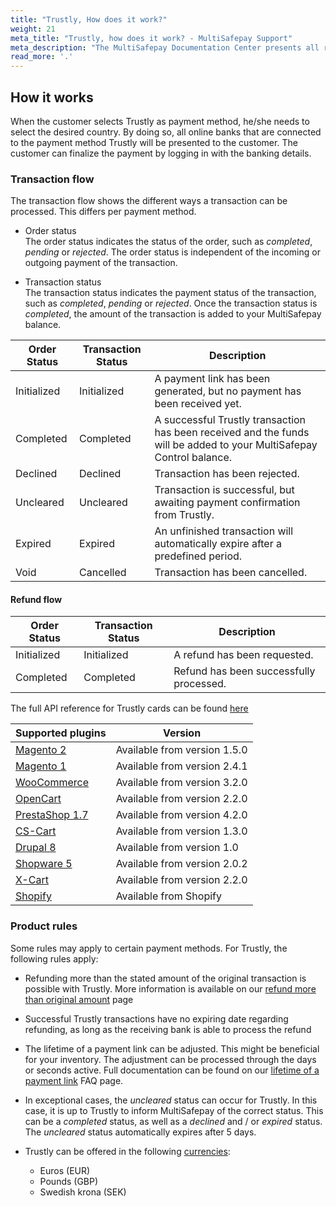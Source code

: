 ```yaml
---
title: "Trustly, How does it work?"
weight: 21
meta_title: "Trustly, how does it work? - MultiSafepay Support"
meta_description: "The MultiSafepay Documentation Center presents all relevant information about our Plugins and API. You can also find support pages for Payment Methods, Tools and General Questions as well as the contact details of our Support and Integration Teams."
read_more: '.'
---
```

## How it works
When the customer selects Trustly as payment method, he/she needs to select the desired country.
By doing so, all online banks that are connected to the payment method Trustly will be presented to the customer.
The customer can finalize the payment by logging in with the banking details.

### Transaction flow
The transaction flow shows the different ways a transaction can be processed. This differs per payment method.

* Order status      
The order status indicates the status of the order, such as _completed_, _pending_ or _rejected_. The order status is independent of the incoming or outgoing payment of the transaction.

* Transaction status       
The transaction status indicates the payment status of the transaction, such as _completed_, _pending_ or _rejected_. Once the transaction status is _completed_, the amount of the transaction is added to your MultiSafepay balance.

| Order Status | Transaction Status | Description                                                                                                                       |
|--------------|------------------|-----------------------------------------------------------------------------------------------------------------------------------|
| Initialized  | Initialized      | A payment link has been generated, but no payment has been received yet.                                                          |
| Completed    | Completed        | A successful Trustly transaction has been received and the funds will be added to your MultiSafepay Control balance.              |
| Declined     | Declined         | Transaction has been rejected.                                                                                                    |
| Uncleared    | Uncleared        | Transaction is successful, but awaiting payment confirmation from Trustly. |
| Expired      | Expired          | An unfinished transaction will automatically expire after a predefined period.                                                    |
| Void         | Cancelled        | Transaction has been cancelled.                                                                                                   |


#### Refund flow

| Order Status   | Transaction Status  | Description                                                                             |
|----------------|-------------------|-----------------------------------------------------------------------------------------|
| Initialized    | Initialized       | A refund has been requested.                                                            |
| Completed      | Completed         | Refund has been successfully processed.                                                 |

The full API reference for Trustly cards can be found [here](/api/#trustly)


| Supported plugins                                                                                                                 | Version                      |
|-----------------------------------------------------------------------------------------------------------------------------------|------------------------------|  
| [Magento 2](/integrations/magento2)                                                                                                   | Available from version 1.5.0 |  
| [Magento 1](/integrations/magento1)                                                                                                   | Available from version 2.4.1 |
| [WooCommerce](/integrations/woocommerce)                                                                                              | Available from version 3.2.0 |
| [OpenCart](/integrations/opencart)                                                                                                    | Available from version 2.2.0 |
| [PrestaShop 1.7](/integrations/prestashop-1-7)                                                                                        | Available from version 4.2.0 |
| [CS-Cart](/integrations/cs-cart)                                                                                                      | Available from version 1.3.0 |
| [Drupal 8](/integrations/drupal8)                                                                                                     | Available from version 1.0   |
| [Shopware 5](https://store.shopware.com/en/mltis39871819230f/multisafepay-online-payments-free-plugin-with-20-payment-methods.html) | Available from version 2.0.2 |
| [X-Cart](/integrations/x-cart)                                                                                                        | Available from version 2.2.0 |
| [Shopify](/integrations/shopify)                                                                                                      | Available from Shopify       |



### Product rules
Some rules may apply to certain payment methods. For Trustly, the following rules apply:

* Refunding more than the stated amount of the original transaction is possible with Trustly. More information is available on our [refund more than original amount](/faq/finance/refund-more-than-original-amount) page

* Successful Trustly transactions have no expiring date regarding refunding, as long as the receiving bank is able to process the refund

* The lifetime of a payment link can be adjusted. This might be beneficial for your inventory. The adjustment can be processed through the days or seconds active. Full documentation can be found on our [lifetime of a payment link](/faq/api/lifetime-of-a-payment-link) FAQ page.



* In exceptional cases, the _uncleared_ status can occur for Trustly. In this case, it is up to Trustly to inform MultiSafepay of the correct status. This can be a _completed_ status, as well as a _declined_ and / or _expired_ status. The _uncleared_ status automatically expires after 5 days.

* Trustly can be offered in the following [currencies](/faq/general/which-currencies-are-supported-by-multisafepay):     

    * Euros (EUR)       
    * Pounds (GBP)       
    * Swedish krona (SEK)
